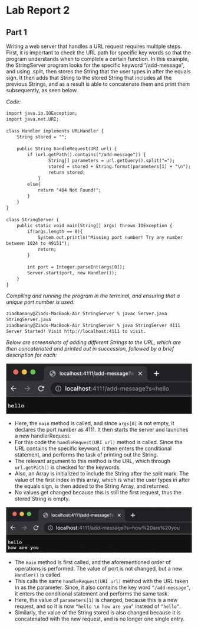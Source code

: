 # Lab Report 2

## Part 1
Writing a web server that handles a URL request requires multiple steps. First, it is important to check the URL path for specific key words so that the program understands when to complete a certain function. In this example, the StringServer program looks for the specific keyword “/add-message”, and using .split, then stores the String that the user types in after the equals sign. It then adds that String to the stored String that includes all the previous Strings, and as a result is able to concatenate them and print them subsequently, as seen below. 

*Code:*

```
import java.io.IOException;
import java.net.URI;

class Handler implements URLHandler {
    String stored = "";
    
    public String handleRequest(URI url) {
        if (url.getPath().contains("/add-message")) {
                String[] parameters = url.getQuery().split("=");
                stored = stored + String.format(parameters[1] + "\n");
                return stored;
            }
        else{
            return "404 Not Found!";
        }
    }
}

class StringServer {
    public static void main(String[] args) throws IOException {
        if(args.length == 0){
            System.out.println("Missing port number! Try any number between 1024 to 49151");
            return;
        }

        int port = Integer.parseInt(args[0]);
        Server.start(port, new Handler());
    }
}
```

*Compiling and running the program in the terminal, and ensuring that a unique port number is used:*

```
ziadbanany@Ziads-MacBook-Air StringServer % javac Server.java StringServer.java 
ziadbanany@Ziads-MacBook-Air StringServer % java StringServer 4111
Server Started! Visit http://localhost:4111 to visit.
```

*Below are screenshots of adding different Strings to the URL, which are then concatenated and printed out in succession, followed by a brief description for each:* 

![Image](labreport2ss1.png)

- Here, the `main` method is called, and since `args[0]` is not empty, it declares the port number as 4111. It then starts the server and launches a new handlerRequest. 
- For this code the `handleRequest(URI url)` method is called. Since the URL contains the specific keyword, it then enters the conditional statement, and performs the task of printing out the String. 
- The relevant argument to this method is the URL, which through `url.getPath()` is checked for the keywords. 
- Also, an Array is initialized to include the String after the split mark. The value of the first index in this array, which is what the user types in after the equals sign, is then added to the String Array, and returned. 
- No values get changed because this is still the first request, thus the stored String is empty. 

![Image](labreport2ss2.png)

- The `main` method is first called, and the aforementioned order of operations is performed. The value of port is not changed, but a new `Handler()` is called.
- This calls the same `handleRequest(URI url)` method with the URL taken in as the parameter. Since, it also contains the key word `“/add-message”`, it enters the conditional statement and performs the same task. 
- Here, the value of `parameters[1]` is changed, because this is a new request, and so it is now `“hello \n how are you”` instead of `“hello”`. 
- Similarly, the value of the String stored is also changed because it is concatenated with the new request, and is no longer one single entry. 





